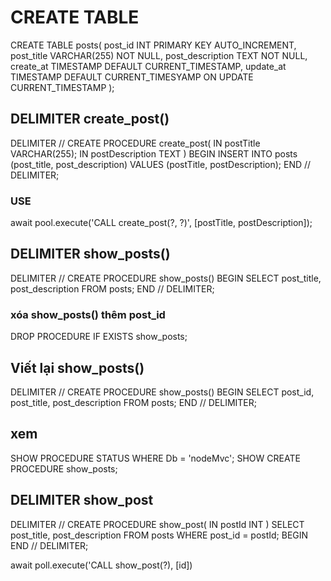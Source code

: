 # CREATE TABLE

CREATE TABLE posts(
    post_id INT PRIMARY KEY AUTO_INCREMENT,
    post_title VARCHAR(255) NOT NULL,
    post_description TEXT NOT NULL,
    create_at TIMESTAMP DEFAULT CURRENT_TIMESTAMP,
    update_at TIMESTAMP DEFAULT CURRENT_TIMESYAMP ON UPDATE CURRENT_TIMESTAMP
);

## DELIMITER create_post()
DELIMITER //
CREATE PROCEDURE create_post(
    IN postTitle VARCHAR(255);
    IN postDescription TEXT
)
BEGIN
    INSERT INTO posts (post_title, post_description)
    VALUES (postTitle, postDescription);
END //
DELIMITER;
### USE
await pool.execute('CALL create_post(?, ?)',
[postTitle, postDescription]);
## DELIMITER show_posts()
DELIMITER //
CREATE PROCEDURE show_posts()
BEGIN
    SELECT post_title, post_description FROM posts;
END //
DELIMITER;
### xóa show_posts() thêm post_id
DROP PROCEDURE IF EXISTS show_posts;
## Viết lại show_posts()
DELIMITER //
CREATE PROCEDURE show_posts()
BEGIN
    SELECT post_id, post_title, post_description FROM posts;
END //
DELIMITER;

## xem
SHOW PROCEDURE STATUS WHERE Db = 'nodeMvc';
SHOW CREATE PROCEDURE show_posts;

## DELIMITER show_post

DELIMITER //
CREATE PROCEDURE show_post(
    IN postId INT
)
    SELECT post_title, post_description FROM posts WHERE post_id = postId;
BEGIN
END //
DELIMITER;


await poll.execute('CALL show_post(?), [id])